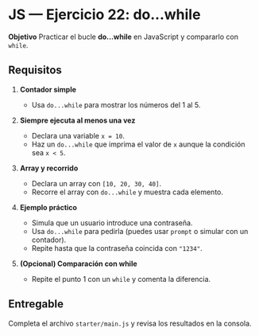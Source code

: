 # JS — Ejercicio 22: do...while

**Objetivo**
Practicar el bucle **do...while** en JavaScript y compararlo con `while`.

## Requisitos

1. **Contador simple**

   - Usa `do...while` para mostrar los números del 1 al 5.

2. **Siempre ejecuta al menos una vez**

   - Declara una variable `x = 10`.
   - Haz un `do...while` que imprima el valor de `x` aunque la condición sea `x < 5`.

3. **Array y recorrido**

   - Declara un array con `[10, 20, 30, 40]`.
   - Recorre el array con `do...while` y muestra cada elemento.

4. **Ejemplo práctico**

   - Simula que un usuario introduce una contraseña.
   - Usa `do...while` para pedirla (puedes usar `prompt` o simular con un contador).
   - Repite hasta que la contraseña coincida con `"1234"`.

5. **(Opcional) Comparación con while**
   - Repite el punto 1 con un `while` y comenta la diferencia.

## Entregable

Completa el archivo `starter/main.js` y revisa los resultados en la consola.

